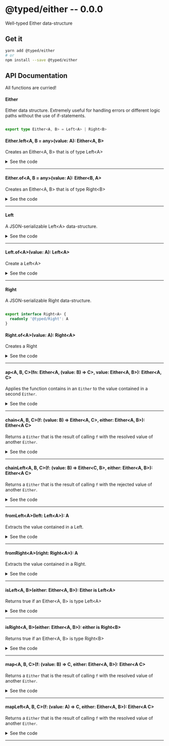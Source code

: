 # @typed/either -- 0.0.0

Well-typed Either data-structure

## Get it
```sh
yarn add @typed/either
# or
npm install --save @typed/either
```

## API Documentation

All functions are curried!

#### Either

<p>

Either data structure. Extremely useful for handling errors or different 
logic paths without the use of if-statements.

</p>


```typescript

export type Either<A, B> = Left<A> | Right<B>

```


#### Either.left\<A, B = any\>(value: A): Either\<A, B\>

<p>

Creates an Either\<A, B\> that is of type Left\<A\>

</p>


<details>
<summary>See the code</summary>

```typescript

export const left: <A, B = any>(value: A) => Either<A, B> = Left.of
}

```

</details>
<hr />


#### Either.of\<A, B = any\>(value: A): Either\<B, A\>

<p>

Creates an Either\<A, B\> that is of type Right\<B\>

</p>


<details>
<summary>See the code</summary>

```typescript

export const of: <A, B = any>(value: A) => Either<B, A> = Right.of

```

</details>
<hr />


#### Left

<p>

A JSON-serializable Left\<A\> data-structure.

</p>


<details>
<summary>See the code</summary>

```typescript

export interface Left<A> {
  readonly '@typed/Left': A
}

```

</details>
<hr />


#### Left.of\<A\>(value: A): Left\<A\>

<p>

Create a Left\<A\>

</p>


<details>
<summary>See the code</summary>

```typescript

export function of<A>(value: A): Left<A> {
  return { '@typed/Left': value }
}
}

```

</details>
<hr />


#### Right

<p>

A JSON-serializable Right data-structure.

</p>


```typescript

export interface Right<A> {
  readonly '@typed/Right': A
}

```


#### Right.of\<A\>(value: A): Right\<A\>

<p>

Creates a Right

</p>


<details>
<summary>See the code</summary>

```typescript

export function of<A>(value: A): Right<A> {
  return { '@typed/Right': value }
}
}

```

</details>
<hr />


#### ap\<A, B, C\>(fn: Either\<A, (value: B) =\> C\>, value: Either\<A, B\>): Either\<A, C\>

<p>

Applies the function contains in an `Either` to the value contained in a 
second `Either`.

</p>


<details>
<summary>See the code</summary>

```typescript

export const ap: EitherAp = function ap<A, B, C>(
  fn: Either<A, (value: B) => C>,
  value?: Either<A, B>
): any {
  if (!value) return (value: Either<A, B>) => __ap(fn, value)

  return __ap(fn, value)
}

function __ap<A, B, C>(fn: Either<A, (value: B) => C>, value: Either<A, B>): Either<A, C> {
  return chain(f => map(f, value), fn)
}

export type EitherAp = {
  <A, B, C>(fn: Either<A, (value: B) => C>, value: Either<A, B>): Either<A, C>
  <A, B, C>(fn: Either<A, (value: B) => C>): (value: Either<A, B>) => Either<A, C>
}

```

</details>
<hr />


#### chain\<A, B, C\>(f: (value: B) =\> Either\<A, C\>, either: Either\<A, B\>): Either\<A C\>

<p>

Returns a `Either` that is the result of calling `f` with the resolved 
value of another `Either`.

</p>


<details>
<summary>See the code</summary>

```typescript

export const chain: EitherChain = function chain<A, B, C>(
  f: (value: B) => Either<A, C>,
  either?: Either<A, B>
): any {
  if (!either) return (either: Either<A, B>) => __chain(f, either)

  return __chain(f, either)
}

function __chain<A, B, C>(f: (value: B) => Either<A, C>, either: Either<A, B>): Either<A, C> {
  return isLeft(either) ? either : f(fromRight(either))
}

export type EitherChain = {
  <A, B, C>(f: (value: B) => Either<A, C>, either: Either<A, B>): Either<A, C>
  <A, B, C>(f: (value: B) => Either<A, C>): (either: Either<A, B>) => Either<A, C>
}

```

</details>
<hr />


#### chainLeft\<A, B, C\>(f: (value: B) =\> Either\<C, B\>, either: Either\<A, B\>): Either\<A C\>

<p>

Returns a `Either` that is the result of calling `f` with the rejected 
value of another `Either`.

</p>


<details>
<summary>See the code</summary>

```typescript

export const chainLeft: EitherChainLeft = function chainLeft<A, B, C>(
  f: (value: A) => Either<C, B>,
  either?: Either<A, B>
): any {
  return either ? __chainLeft(f, either) : (either: Either<A, B>) => __chainLeft(f, either)
}

function __chainLeft<A, B, C>(f: (value: A) => Either<C, B>, either: Either<A, B>): Either<C, B> {
  return isLeft(either) ? f(fromLeft(either)) : either
}

export type EitherChainLeft = {
  <A, B, C>(f: (value: A) => Either<C, B>, either: Either<A, B>): Either<C, B>
  <A, B, C>(f: (value: A) => Either<C, B>): (either: Either<A, B>) => Either<C, B>
}

```

</details>
<hr />


#### fromLeft\<A\>(left: Left\<A\>): A

<p>

Extracts the value contained in a Left.

</p>


<details>
<summary>See the code</summary>

```typescript

export function fromLeft<A>(left: Left<A>): A {
  return left['@typed/Left']
}

```

</details>
<hr />


#### fromRight\<A\>(right: Right\<A\>): A

<p>

Extracts the value contained in a Right.

</p>


<details>
<summary>See the code</summary>

```typescript

export function fromRight<A>(right: Right<A>): A {
  return right['@typed/Right']
}

```

</details>
<hr />


#### isLeft\<A, B\>(either: Either\<A, B\>): Either is Left\<A\>

<p>

Returns true if an Either\<A, B\> is type Left\<A\>

</p>


<details>
<summary>See the code</summary>

```typescript

export function isLeft<A, B>(either: Either<A, B>): either is Left<A> {
  return either.hasOwnProperty('@typed/Left')
}

```

</details>
<hr />


#### isRight\<A, B\>(either: Either\<A, B\>): either is Right\<B\>

<p>

Returns true if an Either\<A, B\> is type Right\<B\>

</p>


<details>
<summary>See the code</summary>

```typescript

export function isRight<A, B>(either: Either<A, B>): either is Right<B> {
  return either.hasOwnProperty('@typed/Right')
}

```

</details>
<hr />


#### map\<A, B, C\>(f: (value: B) =\> C, either: Either\<A, B\>): Either\<A C\>

<p>

Returns a `Either` that is the result of calling `f` with the resolved 
value of another `Either`.

</p>


<details>
<summary>See the code</summary>

```typescript

export const map: EitherMap = function map<A, B, C>(
  f: (value: B) => C,
  either?: Either<A, B>
): any {
  if (!either) return (either: Either<A, B>) => __map(f, either)

  return __map(f, either)
}

function __map<A, B, C>(f: (value: B) => C, either: Either<A, B>): Either<A, C> {
  return chain(value => Either.of(f(value)), either)
}

export type EitherMap = {
  <A, B, C>(f: (value: B) => C, either: Either<A, B>): Either<A, C>
  <A, B, C>(f: (value: B) => C): (either: Either<A, B>) => Either<A, C>
}

```

</details>
<hr />


#### mapLeft\<A, B, C\>(f: (value: A) =\> C, either: Either\<A, B\>): Either\<A C\>

<p>

Returns a `Either` that is the result of calling `f` with the resolved 
value of another `Either`.

</p>


<details>
<summary>See the code</summary>

```typescript

export const mapLeft: EitherMapLeft = function mapLeft<A, B, C>(
  f: (value: A) => C,
  either?: Either<A, B>
): any {
  if (!either) return (either: Either<A, B>) => __mapLeft(f, either)

  return __mapLeft(f, either)
}

function __mapLeft<A, B, C>(f: (value: A) => C, either: Either<A, B>): Either<C, B> {
  return chainLeft(value => Either.left(f(value)), either)
}

export type EitherMapLeft = {
  <A, B, C>(f: (value: A) => C, either: Either<A, B>): Either<C, B>
  <A, B, C>(f: (value: A) => C): (either: Either<A, B>) => Either<C, B>
}

```

</details>
<hr />
